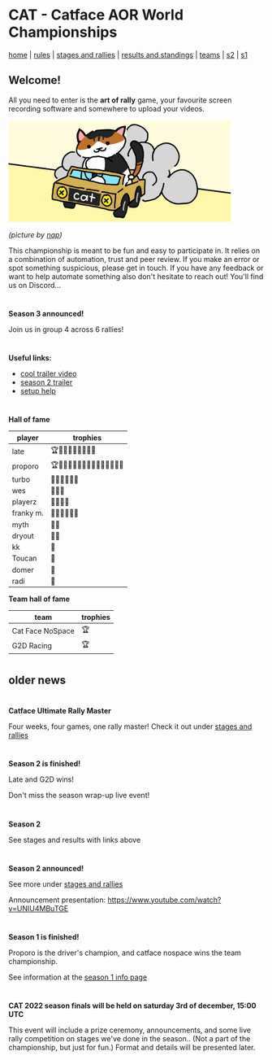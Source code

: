 # CAT - Catface AOR World Championships

[home](index.md) | [rules](rules.md) | [stages and rallies](stages.md) | [results and standings](results.md) | [teams](teams.md) | [s2](s2/s2_index.md) | [s1](s1/s1_index.md)

## Welcome!

All you need to enter is the **art of rally** game, your favourite screen recording software and somewhere to upload your videos. 

<img src="https://raw.githubusercontent.com/xlsrln/cat/main/images/catface_banner.png" alt="drawing" style="height:200px"/>

_(picture by [nap](https://twitter.com/napfirm))_

This championship is meant to be fun and easy to participate in. It relies on a combination of automation, trust and peer review. If you make an error or spot something suspicious, please get in touch. If you have any feedback or want to help automate something also don't hesitate to reach out! You'll find us on Discord...

#

**Season 3 announced!**

Join us in group 4 across 6 rallies!

#

**Useful links:**

- [cool trailer video](https://www.youtube.com/watch?v=sI15aMLKqyU)
- [season 2 trailer](https://www.youtube.com/watch?v=B2H0nykopyo)
- [setup help](setup.md)

#

**Hall of fame**

| player                                                | trophies | 
| --------------------------------------------------- |  ------- | 
| late | 🏆🥇🥇🥇🥇🥇🥇🥇🥉 | 
| proporo | 🏆🥇🥇🥇🥇🥇🥇🥇🥈🥈🥈🥈🥈🥈🥈 | 
| turbo | 🥇🥈🥉🥉🥉🥉 | 
| wes | 🥇🥈🥉 | 
| playerz | 🥈🥈🥈🥈 | 
| franky m. | 🥈🥈🥈🥉🥉🥉 |
| myth | 🥈🥉 | 
| dryout | 🥉🥉 |
| kk | 🥉 | 
| Toucan | 🥉 | 
| domer | 🥉 | 
| radi | 🥉 |

**Team hall of fame**

| team                                                | trophies | 
| --------------------------------------------------- |  ------- | 
| Cat Face NoSpace | 🏆 | 
| G2D Racing | 🏆 | 


#

## older news

#

**Catface Ultimate Rally Master**

Four weeks, four games, one rally master! Check it out under [stages and rallies](stages.md) 

#

**Season 2 is finished!**

Late and G2D wins!

Don't miss the season wrap-up live event!

#

**Season 2**

See stages and results with links above

#

**Season 2 announced!**

See more under [stages and rallies](stages.md)

Announcement presentation: https://www.youtube.com/watch?v=UNIU4MBuTGE

#

**Season 1 is finished!**

Proporo is the driver's champion, and catface nospace wins the team championship.

See information at the [season 1 info page](s1/s1_index.md)

#

**CAT 2022 season finals will be held on saturday 3rd of december, 15:00 UTC**

This event will include a prize ceremony, announcements, and some live rally competition on stages we've done in the season.. (Not a part of the championship, but just for fun.) Format and details will be presented later.


